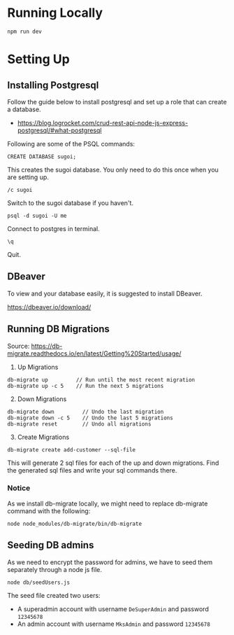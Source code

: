 # Running Locally

```
npm run dev
```

# Setting Up

## Installing Postgresql

Follow the guide below to install postgresql and set up a role that can create a database.
- https://blog.logrocket.com/crud-rest-api-node-js-express-postgresql/#what-postgresql

Following are some of the PSQL commands:
```
CREATE DATABASE sugoi;
```
This creates the sugoi database. You only need to do this once when you are setting up.

```
/c sugoi
```
Switch to the sugoi database if you haven't.

```
psql -d sugoi -U me
```
Connect to postgres in terminal.

```
\q
```
Quit.

## DBeaver

To view and your database easily, it is suggested to install DBeaver.

https://dbeaver.io/download/

## Running DB Migrations

Source: https://db-migrate.readthedocs.io/en/latest/Getting%20Started/usage/

1. Up Migrations

```
db-migrate up         // Run until the most recent migration
db-migrate up -c 5    // Run the next 5 migrations
```

2. Down Migrations

```
db-migrate down         // Undo the last migration
db-migrate down -c 5    // Undo the last 5 migrations
db-migrate reset        // Undo all migrations
```

3. Create Migrations

```
db-migrate create add-customer --sql-file
```

This will generate 2 sql files for each of the up and down migrations. Find the generated sql files and write your sql commands there.

### Notice

As we install db-migrate locally, we might need to replace db-migrate command with the following:
```
node node_modules/db-migrate/bin/db-migrate
```

## Seeding DB admins

As we need to encrypt the password for admins, we have to seed them separately through a node js file.

```
node db/seedUsers.js
```

The seed file created two users:
- A superadmin account with username `DeSuperAdmin` and password `12345678`
- An admin account with username `MksAdmin` and password `12345678`

